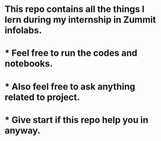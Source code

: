 # This repo contains all the things I lern during my internship in Zummit infolabs.
# * Feel free to run the codes and notebooks.
# * Also feel free to ask anything related to project.
# * Give start if this repo help you in anyway.

